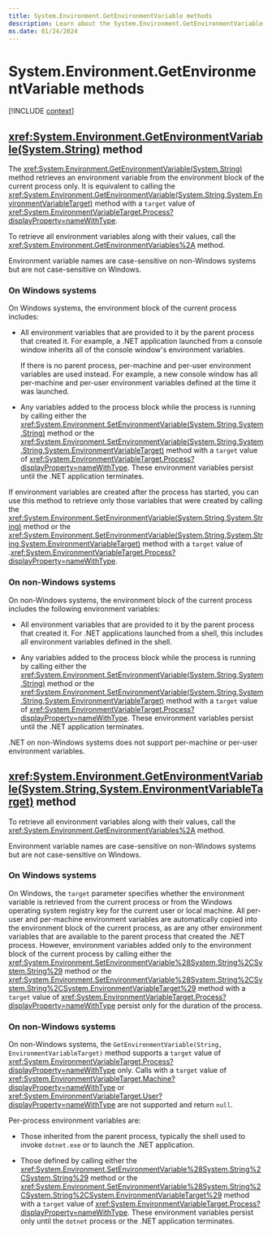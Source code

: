 ```yaml
---
title: System.Environment.GetEnvironmentVariable methods
description: Learn about the System.Environment.GetEnvironmentVariable methods.
ms.date: 01/24/2024
---
```

# System.Environment.GetEnvironmentVariable methods

[!INCLUDE [context](includes/context.md)]

## <xref:System.Environment.GetEnvironmentVariable(System.String)> method

The <xref:System.Environment.GetEnvironmentVariable(System.String)> method retrieves an environment variable from the environment block of the current process only. It is equivalent to calling the <xref:System.Environment.GetEnvironmentVariable(System.String,System.EnvironmentVariableTarget)> method with a `target` value of <xref:System.EnvironmentVariableTarget.Process?displayProperty=nameWithType>.

To retrieve all environment variables along with their values, call the <xref:System.Environment.GetEnvironmentVariables%2A> method.

Environment variable names are case-sensitive on non-Windows systems but are not case-sensitive on Windows.

### On Windows systems

On Windows systems, the environment block of the current process includes:

- All environment variables that are provided to it by the parent process that created it. For example, a .NET application launched from a console window inherits all of the console window's environment variables.

  If there is no parent process, per-machine and per-user environment variables are used instead. For example, a new console window has all per-machine and per-user environment variables defined at the time it was launched.

- Any variables added to the process block while the process is running by calling either the <xref:System.Environment.SetEnvironmentVariable(System.String,System.String)> method or the <xref:System.Environment.SetEnvironmentVariable(System.String,System.String,System.EnvironmentVariableTarget)> method with a `target` value of <xref:System.EnvironmentVariableTarget.Process?displayProperty=nameWithType>. These environment variables persist until the .NET application terminates.

If environment variables are created after the process has started, you can use this method to retrieve only those variables that were created by calling the <xref:System.Environment.SetEnvironmentVariable(System.String,System.String)> method or the <xref:System.Environment.SetEnvironmentVariable(System.String,System.String,System.EnvironmentVariableTarget)> method with a `target` value of .<xref:System.EnvironmentVariableTarget.Process?displayProperty=nameWithType>.

### On non-Windows systems

On non-Windows systems, the environment block of the current process includes the following environment variables:

- All environment variables that are provided to it by the parent process that created it. For .NET applications launched from a shell, this includes all environment variables defined in the shell.

- Any variables added to the process block while the process is running by calling either the <xref:System.Environment.SetEnvironmentVariable(System.String,System.String)> method or the <xref:System.Environment.SetEnvironmentVariable(System.String,System.String,System.EnvironmentVariableTarget)> method with a `target` value of <xref:System.EnvironmentVariableTarget.Process?displayProperty=nameWithType>. These environment variables persist until the .NET application terminates.

.NET on non-Windows systems does not support per-machine or per-user environment variables.

## <xref:System.Environment.GetEnvironmentVariable(System.String,System.EnvironmentVariableTarget)> method

To retrieve all environment variables along with their values, call the <xref:System.Environment.GetEnvironmentVariables%2A> method.

Environment variable names are case-sensitive on non-Windows systems but are not case-sensitive on Windows.

### On Windows systems

On Windows, the `target` parameter specifies whether the environment variable is retrieved from the current process or from the Windows operating system registry key for the current user or local machine. All per-user and per-machine environment variables are automatically copied into the environment block of the current process, as are any other environment variables that are available to the parent process that created the .NET process. However, environment variables added only to the environment block of the current process by calling either the <xref:System.Environment.SetEnvironmentVariable%28System.String%2CSystem.String%29> method or the <xref:System.Environment.SetEnvironmentVariable%28System.String%2CSystem.String%2CSystem.EnvironmentVariableTarget%29> method with a `target` value of <xref:System.EnvironmentVariableTarget.Process?displayProperty=nameWithType> persist only for the duration of the process.

### On non-Windows systems

On non-Windows systems, the `GetEnvironmentVariable(String, EnvironmentVariableTarget)` method supports a `target` value of <xref:System.EnvironmentVariableTarget.Process?displayProperty=nameWithType> only. Calls with a `target` value of <xref:System.EnvironmentVariableTarget.Machine?displayProperty=nameWithType> or <xref:System.EnvironmentVariableTarget.User?displayProperty=nameWithType> are not supported and return `null`.

Per-process environment variables are:

- Those inherited from the parent process, typically the shell used to invoke `dotnet.exe` or to launch the .NET application.

- Those defined by calling either the <xref:System.Environment.SetEnvironmentVariable%28System.String%2CSystem.String%29> method or the <xref:System.Environment.SetEnvironmentVariable%28System.String%2CSystem.String%2CSystem.EnvironmentVariableTarget%29> method with a `target` value of <xref:System.EnvironmentVariableTarget.Process?displayProperty=nameWithType>. These environment variables persist only until the `dotnet` process or the .NET application terminates.
